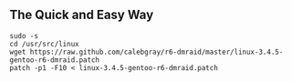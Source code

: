 The Quick and Easy Way
---

    sudo -s
    cd /usr/src/linux
    wget https://raw.github.com/calebgray/r6-dmraid/master/linux-3.4.5-gentoo-r6-dmraid.patch
    patch -p1 -F10 < linux-3.4.5-gentoo-r6-dmraid.patch
